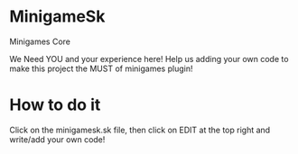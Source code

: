 MinigameSk
==========

Minigames Core

We Need YOU and your experience here!
Help us adding your own code to make this project the MUST of minigames plugin!

How to do it
==========
Click on the minigamesk.sk file, then click on EDIT at the top right and write/add your own code!